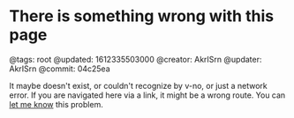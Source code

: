 # There is something wrong with this page

@tags: root
@updated: 1612335503000
@creator: AkrISrn
@updater: AkrISrn
@commit: 04c25ea

It maybe doesn't exist, or couldn't recognize by v-no, or just a network error. If you are navigated here via a link, it might be a wrong route. You can [let me know](https://github.com/akrisrn/v-no-doc/issues/new) this problem.
